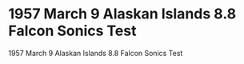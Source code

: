 # 1957 March 9                Alaskan Islands            8.8          Falcon Sonics Test

1957 March 9                Alaskan Islands            8.8          Falcon Sonics Test